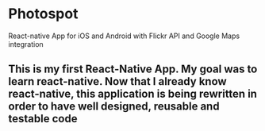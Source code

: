 # Photospot

React-native App for iOS and Android with Flickr API and Google Maps integration

## This is my first React-Native App. My goal was to learn react-native. Now that I already know react-native, this application is being rewritten in order to have well designed, reusable and testable code ##
